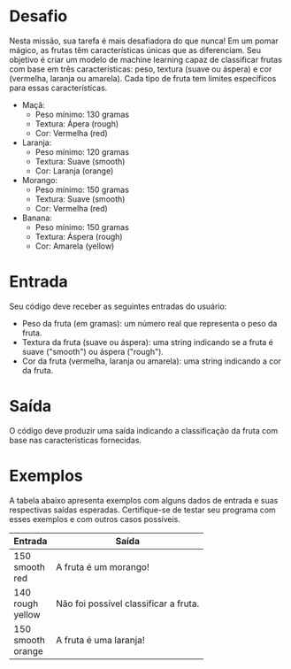 # Desafio
Nesta missão, sua tarefa é mais desafiadora do que nunca! Em um pomar mágico, as frutas têm características únicas que as diferenciam. 
Seu objetivo é criar um modelo de machine learning capaz de classificar frutas com base em três características: peso, textura (suave ou áspera) e cor (vermelha, laranja ou amarela). 
Cada tipo de fruta tem limites específicos para essas características.

* Maçã:
  * Peso mínimo: 130 gramas
  * Textura: Ápera (rough)
  * Cor: Vermelha (red)
* Laranja:
  * Peso mínimo: 120 gramas
  * Textura: Suave (smooth)
  * Cor: Laranja (orange)
* Morango:
  * Peso mínimo: 150 gramas
  * Textura: Suave (smooth)
  * Cor: Vermelha (red)
* Banana:
  * Peso mínimo: 150 gramas
  * Textura: Áspera (rough)
  * Cor: Amarela (yellow)

# Entrada
Seu código deve receber as seguintes entradas do usuário:

* Peso da fruta (em gramas): um número real que representa o peso da fruta.
* Textura da fruta (suave ou áspera): uma string indicando se a fruta é suave ("smooth") ou áspera ("rough").
* Cor da fruta (vermelha, laranja ou amarela): uma string indicando a cor da fruta.

# Saída
O código deve produzir uma saída indicando a classificação da fruta com base nas características fornecidas.

# Exemplos
A tabela abaixo apresenta exemplos com alguns dados de entrada e suas respectivas saídas esperadas. 
Certifique-se de testar seu programa com esses exemplos e com outros casos possíveis.

| Entrada	| Saída |
| - | - |
| 150 <br/>smooth <br/>red	| A fruta é um morango! |
| 140 <br/>rough <br/>yellow	| Não foi possível classificar a fruta. |
| 150 <br/>smooth <br/>orange	| A fruta é uma laranja! |
